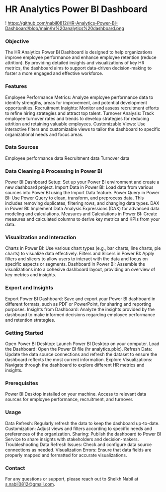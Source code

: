 # HR Analytics Power BI Dashboard

! https://github.com/nabil0812/HR-Analytics-Power-BI-Dashboard/blob/main/hr%20analytics%20dashboard.png 

### Objective
The HR Analytics Power BI Dashboard is designed to help organizations improve employee performance and enhance employee retention (reduce attrition). By providing detailed insights and visualizations of key HR metrics, the dashboard aims to support data-driven decision-making to foster a more engaged and effective workforce.

### Features
Employee Performance Metrics: Analyze employee performance data to identify strengths, areas for improvement, and potential development opportunities.
Recruitment Insights: Monitor and assess recruitment efforts to refine hiring strategies and attract top talent.
Turnover Analysis: Track employee turnover rates and trends to develop strategies for reducing attrition and retaining valuable employees.
Customizable Views: Use interactive filters and customizable views to tailor the dashboard to specific organizational needs and focus areas.

### Data Sources
Employee performance data
Recruitment data
Turnover data

### Data Cleaning & Processing in Power BI
Power BI Dashboard Setup: Set up your Power BI environment and create a new dashboard project.
Import Data in Power BI: Load data from various sources into Power BI using the Import Data feature.
Power Query in Power BI: Use Power Query to clean, transform, and preprocess data. This includes removing duplicates, filtering rows, and changing data types.
DAX in Power BI: Implement Data Analysis Expressions (DAX) for advanced data modeling and calculations.
Measures and Calculations in Power BI: Create measures and calculated columns to derive key metrics and KPIs from your data.

### Visualization and Interaction
Charts in Power BI: Use various chart types (e.g., bar charts, line charts, pie charts) to visualize data effectively.
Filters and Slicers in Power BI: Apply filters and slicers to allow users to interact with the data and focus on specific aspects or segments.
Dashboard in Power BI: Assemble the visualizations into a cohesive dashboard layout, providing an overview of key metrics and insights.

### Export and Insights
Export Power BI Dashboard: Save and export your Power BI dashboard in different formats, such as PDF or PowerPoint, for sharing and reporting purposes.
Insights from Dashboard: Analyze the insights provided by the dashboard to make informed decisions regarding employee performance and retention strategies.

### Getting Started
Open Power BI Desktop: Launch Power BI Desktop on your computer.
Load the Dashboard: Open the Power BI file (hr analytics.pbix).
Refresh Data: Update the data source connections and refresh the dataset to ensure the dashboard reflects the most current information.
Explore Visualizations: Navigate through the dashboard to explore different HR metrics and insights.

### Prerequisites
Power BI Desktop installed on your machine.
Access to relevant data sources for employee performance, recruitment, and turnover.

### Usage
Data Refresh: Regularly refresh the data to keep the dashboard up-to-date.
Customization: Adjust views and filters according to specific needs and preferences of the organization.
Sharing: Publish the dashboard to Power BI Service to share insights with stakeholders and decision-makers.
Troubleshooting
Data Refresh Issues: Check and configure data source connections as needed.
Visualization Errors: Ensure that data fields are properly mapped and formatted for accurate visualizations.

### Contact
For any questions or support, please reach out to Sheikh Nabil at s.nabil0812@gmail.com.
